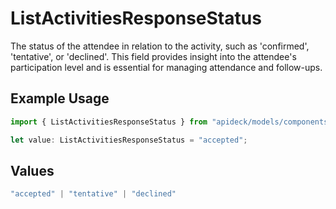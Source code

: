 # ListActivitiesResponseStatus

The status of the attendee in relation to the activity, such as 'confirmed', 'tentative', or 'declined'. This field provides insight into the attendee's participation level and is essential for managing attendance and follow-ups.

## Example Usage

```typescript
import { ListActivitiesResponseStatus } from "apideck/models/components";

let value: ListActivitiesResponseStatus = "accepted";
```

## Values

```typescript
"accepted" | "tentative" | "declined"
```